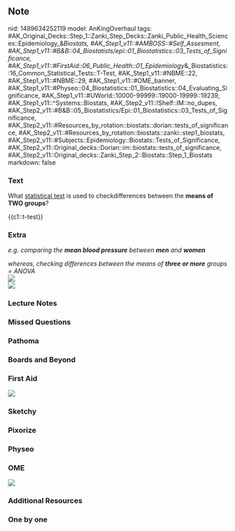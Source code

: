 ## Note
nid: 1489634252119
model: AnKingOverhaul
tags: #AK_Original_Decks::Step_1::Zanki_Step_Decks::Zanki_Public_Health_Sciences::Epidemiology_&_Biostats, #AK_Step1_v11::#AMBOSS::#Self_Assesment, #AK_Step1_v11::#B&B::04_Biostatists/epi::01_Biostatistics::03_Tests_of_Significance, #AK_Step1_v11::#FirstAid::06_Public_Health::01_Epidemiology_&_Biostatistics::16_Common_Statistical_Tests::T-Test, #AK_Step1_v11::#NBME::22, #AK_Step1_v11::#NBME::29, #AK_Step1_v11::#OME_banner, #AK_Step1_v11::#Physeo::04_Biostatistics::01_Biostatistics::04_Evaluating_Significance, #AK_Step1_v11::#UWorld::10000-99999::19000-19999::19239, #AK_Step1_v11::^Systems::Biostats, #AK_Step2_v11::!Shelf::IM::no_dupes, #AK_Step2_v11::#B&B::05_Biostatistics/Epi::01_Biostatistics::03_Tests_of_Significance, #AK_Step2_v11::#Resources_by_rotation::biostats::dorian::tests_of_significance, #AK_Step2_v11::#Resources_by_rotation::biostats::zanki::step1_biostats, #AK_Step2_v11::#Subjects::Epidemiology::Biostats::Tests_of_Significance, #AK_Step2_v11::Original_decks::Dorian::im::biostats::tests_of_significance, #AK_Step2_v11::Original_decks::Zanki_Step_2::Biostats::Step_1_Biostats
markdown: false

### Text
What <u>statistical test</u> is used to checkdifferences between
the <b>means of TWO groups</b>?
<div>
  {{c1::t-test}}
</div>

### Extra
<i>e.g. comparing the <b>mean blood pressure</b> between <b>men</b>
and <b>women</b></i>
<div>
  <i>whereas, checking differences between the means of <b>three or
  more</b> groups = ANOVA</i>
</div>
<div>
  <i><img src="paste-20826296418305.jpg"></i>
</div>
<div>
  <i><img src="paste-123746597732353.jpg"></i>
</div>

### Lecture Notes


### Missed Questions


### Pathoma


### Boards and Beyond


### First Aid
<img src="tmpyZ9N_q.png">

### Sketchy


### Pixorize


### Physeo


### OME
<div class="ome-widget">
  <a href="https://onlinemeded.org?ref=anki"><img src=
  "_OME_AnkiFlashcards_General_4.png"></a>
</div>

### Additional Resources


### One by one

